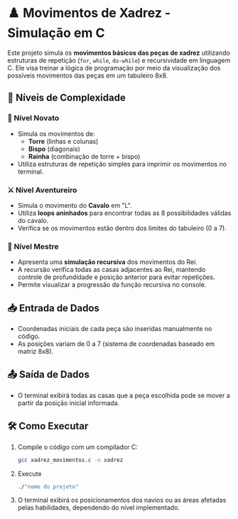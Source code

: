 # ♟️ Movimentos de Xadrez - Simulação em C

Este projeto simula os **movimentos básicos das peças de xadrez** utilizando estruturas de repetição (`for`, `while`, `do-while`) e recursividade em linguagem C. Ele visa treinar a lógica de programação por meio da visualização dos possíveis movimentos das peças em um tabuleiro 8x8.

## 📌 Níveis de Complexidade

### 🏅 Nível Novato
- Simula os movimentos de:
  - **Torre** (linhas e colunas)
  - **Bispo** (diagonais)
  - **Rainha** (combinação de torre + bispo)
- Utiliza estruturas de repetição simples para imprimir os movimentos no terminal.

### ⚔️ Nível Aventureiro
- Simula o movimento do **Cavalo** em "L".
- Utiliza **loops aninhados** para encontrar todas as 8 possibilidades válidas do cavalo.
- Verifica se os movimentos estão dentro dos limites do tabuleiro (0 a 7).

### 🧠 Nível Mestre
- Apresenta uma **simulação recursiva** dos movimentos do Rei.
- A recursão verifica todas as casas adjacentes ao Rei, mantendo controle de profundidade e posição anterior para evitar repetições.
- Permite visualizar a progressão da função recursiva no console.

## 📥 Entrada de Dados
- Coordenadas iniciais de cada peça são inseridas manualmente no código.
- As posições variam de 0 a 7 (sistema de coordenadas baseado em matriz 8x8).

## 📤 Saída de Dados
- O terminal exibirá todas as casas que a peça escolhida pode se mover a partir da posição inicial informada.

## 🛠️ Como Executar

1. Compile o código com um compilador C:
   ```bash
   gcc xadrez_movimentos.c -o xadrez

2. Execute
   ```bash
   ./"nome do projeto"

3. O terminal exibirá os posicionamentos dos navios ou as áreas afetadas pelas habilidades, dependendo do nível implementado.
